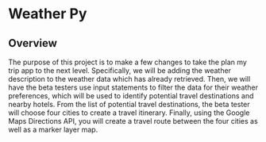 # Weather Py
## Overview
The purpose of this project is to make a few changes to take the plan my trip app to the next level. Specifically, we will be adding the weather description to the weather data which has already retrieved. Then, we will have the beta testers use input statements to filter the data for their weather preferences, which will be used to identify potential travel destinations and nearby hotels. From the list of potential travel destinations, the beta tester will choose four cities to create a travel itinerary. Finally, using the Google Maps Directions API, you will create a travel route between the four cities as well as a marker layer map.
